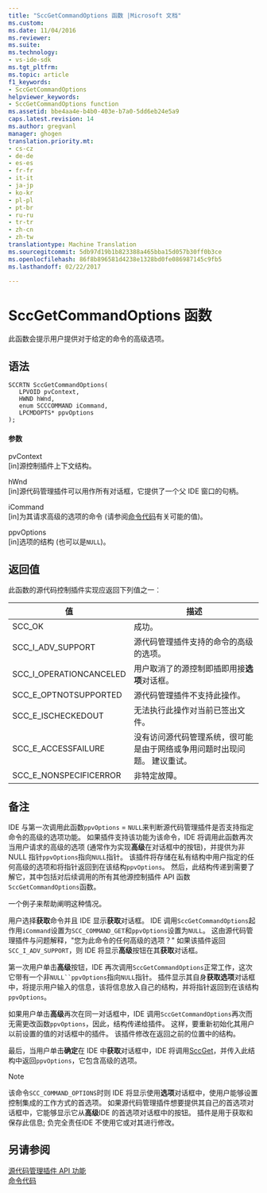 ```yaml
---
title: "SccGetCommandOptions 函数 |Microsoft 文档"
ms.custom: 
ms.date: 11/04/2016
ms.reviewer: 
ms.suite: 
ms.technology:
- vs-ide-sdk
ms.tgt_pltfrm: 
ms.topic: article
f1_keywords:
- SccGetCommandOptions
helpviewer_keywords:
- SccGetCommandOptions function
ms.assetid: bbe4aa4e-b4b0-403e-b7a0-5dd6eb24e5a9
caps.latest.revision: 14
ms.author: gregvanl
manager: ghogen
translation.priority.mt:
- cs-cz
- de-de
- es-es
- fr-fr
- it-it
- ja-jp
- ko-kr
- pl-pl
- pt-br
- ru-ru
- tr-tr
- zh-cn
- zh-tw
translationtype: Machine Translation
ms.sourcegitcommit: 5db97d19b1b823388a465bba15d057b30ff0b3ce
ms.openlocfilehash: 86f8b896581d4238e1328bd0fe086987145c9fb5
ms.lasthandoff: 02/22/2017

---
```

# <a name="sccgetcommandoptions-function"></a>SccGetCommandOptions 函数
此函数会提示用户提供对于给定的命令的高级选项。  
  
## <a name="syntax"></a>语法  
  
```cpp#  
SCCRTN SccGetCommandOptions(  
   LPVOID pvContext,  
   HWND hWnd,  
   enum SCCCOMMAND iCommand,  
   LPCMDOPTS* ppvOptions  
);  
```  
  
#### <a name="parameters"></a>参数  
 pvContext  
 [in]源控制插件上下文结构。  
  
 hWnd  
 [in]源代码管理插件可以用作所有对话框，它提供了一个父 IDE 窗口的句柄。  
  
 iCommand  
 [in]为其请求高级的选项的命令 (请参阅[命令代码](../extensibility/command-code-enumerator.md)有关可能的值)。  
  
 ppvOptions  
 [in]选项的结构 (也可以是`NULL`)。  
  
## <a name="return-value"></a>返回值  
 此函数的源代码控制插件实现应返回下列值之一︰  
  
|值|描述|  
|-----------|-----------------|  
|SCC_OK|成功。|  
|SCC_I_ADV_SUPPORT|源代码管理插件支持的命令的高级的选项。|  
|SCC_I_OPERATIONCANCELED|用户取消了的源控制即插即用接**选项**对话框。|  
|SCC_E_OPTNOTSUPPORTED|源代码管理插件不支持此操作。|  
|SCC_E_ISCHECKEDOUT|无法执行此操作对当前已签出文件。|  
|SCC_E_ACCESSFAILURE|没有访问源代码管理系统，很可能是由于网络或争用问题时出现问题。 建议重试。|  
|SCC_E_NONSPECIFICERROR|非特定故障。|  
  
## <a name="remarks"></a>备注  
 IDE 与第一次调用此函数`ppvOptions` = `NULL`来判断源代码管理插件是否支持指定命令的高级的选项功能。 如果插件支持该功能为该命令，IDE 将调用此函数再次当用户请求的高级的选项 (通常作为实现**高级**在对话框中的按钮)，并提供为非 NULL 指针`ppvOptions`指向`NULL`指针。 该插件将存储在私有结构中用户指定的任何高级的选项和将指针返回到在该结构`ppvOptions`。 然后，此结构传递到需要了解它，其中包括对后续调用的所有其他源控制插件 API 函数`SccGetCommandOptions`函数。  
  
 一个例子来帮助阐明这种情况。  
  
 用户选择**获取**命令并且 IDE 显示**获取**对话框。 IDE 调用`SccGetCommandOptions`起作用`iCommand`设置为`SCC_COMMAND_GET`和`ppvOptions`设置为`NULL`。 这由源代码管理插件与问题解释，"您为此命令的任何高级的选项？" 如果该插件返回`SCC_I_ADV_SUPPORT`，则 IDE 将显示**高级**按钮在其**获取**对话框。  
  
 第一次用户单击**高级**按钮，IDE 再次调用`SccGetCommandOptions`正常工作，这次它带有一个非`NULL``ppvOptions`指向`NULL`指针。 插件显示其自身**获取选项**对话框中，将提示用户输入的信息，该将信息放入自己的结构，并将指针返回到在该结构`ppvOptions`。  
  
 如果用户单击**高级**再次在同一对话框中，IDE 调用`SccGetCommandOptions`再次而无需更改函数`ppvOptions`，因此，结构传递给插件。 这样，要重新初始化其用户以前设置的值的对话框中的插件。 该插件修改在返回之前的位置中的结构。  
  
 最后，当用户单击**确定**在 IDE 中**获取**对话框中，IDE 将调用[SccGet](../extensibility/sccget-function.md)，并传入此结构中返回`ppvOptions`，它包含高级的选项。  
  
> [!NOTE]
>  该命令`SCC_COMMAND_OPTIONS`时则 IDE 将显示使用**选项**对话框中，使用户能够设置控制集成的工作方式的首选项。 如果源代码管理插件想要提供其自己的首选项对话框中，它能够显示它从**高级**IDE 的首选项对话框中的按钮。 插件是用于获取和保存此信息; 负完全责任IDE 不使用它或对其进行修改。  
  
## <a name="see-also"></a>另请参阅  
 [源代码管理插件 API 功能](../extensibility/source-control-plug-in-api-functions.md)   
 [命令代码](../extensibility/command-code-enumerator.md)

